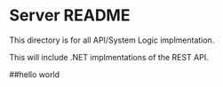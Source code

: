# Server README

This directory is for all API/System Logic implmentation.

This will include .NET implmentations of the REST API.


##hello world